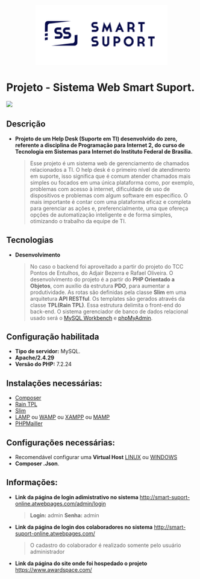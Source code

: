<center><img src="logo.png" width="350"></center>

# Projeto - Sistema Web Smart Suport.

[![](https://img.shields.io/pypi/status/ok)](https://travis-ci.org/joemccann/dillinger)
## Descrição

- **Projeto de um Help Desk (Suporte em TI) desenvolvido do zero, referente a disciplina de Programação para Internet 2, do curso de Tecnologia em Sistemas para Internet do Instituto Federal de Brasilia.**
    >Esse projeto é um sistema web de gerenciamento de chamados relacionados a TI. O help desk é o primeiro nível de atendimento em
    suporte, isso significa que é comum atender chamados mais simples ou focados em uma única plataforma como, por exemplo, problemas com
    acesso à internet, dificuldade de uso de dispositivos e problemas com algum software em específico. O mais importante é contar com uma plataforma  eficaz e completa para gerenciar as ações e, preferencialmente, uma que ofereça opções de automatização inteligente e de forma simples, otimizando o trabalho da equipe de TI.

## Tecnologias
- **Desenvolvimento**
    >No caso o backend foi aproveitado a partir do projeto do TCC Pontos de Entulhos, do Adjair Bezerra e Rafael Oliveira.
    O desenvolvimento do projeto é a partir do **PHP Orientado a Objetos**, com auxílio da estrutura **PDO**, para aumentar a produtividade. 
    As rotas são definidas pela classe **Slim** em uma arquitetura **API RESTful**.
    Os templates são gerados através da  classe **TPL(Rain TPL)**.
    Essa estrutura delimita o front-end do back-end.
    O sistema gerenciador de banco de dados relacional usado será o [MySQL Workbench](https://www.mysql.com/products/workbench/) e [phpMyAdmin](https://www.phpmyadmin.net/).

## Configuração habilitada

- **Tipo de servidor:** MySQL.
- **Apache/2.4.29**
- **Versão do PHP:** 7.2.24

  
 ## Instalações necessárias:

- [Composer](https://github.com/composer/composer)
- [Rain TPL](https://github.com/feulf/raintpl3)
- [Slim](https://www.slimframework.com/)
- [LAMP](https://www.techtudo.com.br/dicas-e-tutoriais/noticia/2012/11/como-instalar-lamp-no-linux.html) ou [WAMP](https://www.techtudo.com.br/tudo-sobre/wampserver.html) ou [XAMPP]() ou [MAMP](https://www.apachefriends.org/pt_br/index.html)
- [PHPMailler](https://github.com/PHPMailer/PHPMailer)

 ## Configurações necessárias:

- Recomendável configurar uma **Virtual Host** [LINUX](https://odesenvolvedor.com.br/como-configurar-um-dominio-com-lamp-linux-apache-mysql-php.html) ou [WINDOWS](https://hcode.com.br/blog/como-configurar-apache-virtual-hosts-no-windows)
- **Composer .Json**.

## Informações: 

- **Link da página de login adimistrativo no sistema** http://smart-suport-online.atwebpages.com/admin/login
     >**Login:** admin
    **Senha:** admin

- **Link da página de login dos colaboradores no sistema**  http://smart-suport-online.atwebpages.com/
    >O cadastro do colaborador é realizado somente pelo usuário administrador 

- **Link da página do site onde foi hospedado o projeto** https://www.awardspace.com/


